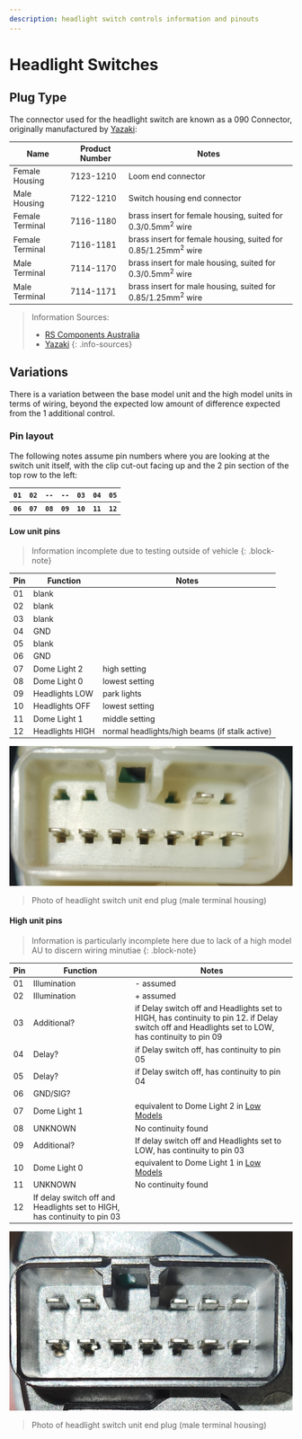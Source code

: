 ```yaml
---
description: headlight switch controls information and pinouts
---
```


# Headlight Switches

## Plug Type

The connector used for the headlight switch are known as a 090 Connector, originally manufactured by [Yazaki](../../Credits.md#sources):

| Name | Product Number | Notes |
| --- | --- | --- |
| Female Housing | 7123-1210 | Loom end connector |
| Male Housing | 7122-1210 | Switch housing end connector |
| Female Terminal | 7116-1180 | brass insert for female housing, suited for 0.3/0.5mm<sup>2</sup> wire |
| Female Terminal | 7116-1181 | brass insert for female housing, suited for 0.85/1.25mm<sup>2</sup> wire |
| Male Terminal | 7114-1170 | brass insert for male housing, suited for 0.3/0.5mm<sup>2</sup> wire |
| Male Terminal | 7114-1171 | brass insert for male housing, suited for 0.85/1.25mm<sup>2</sup> wire |

> Information Sources:
> - [RS Components Australia](../../Credits.md#sources)
> - [Yazaki](../../Credits.md#sources)
{: .info-sources}

## Variations
There is a variation between the base model unit and the high model units in terms of wiring, beyond the expected low amount of difference expected from the 1 additional control.

### Pin layout
The following notes assume pin numbers where you are looking at the switch unit itself, with the clip cut-out facing up and the 2 pin section of the top row to the left:

| `01` | `02` | `--` | `--` | `03` | `04` | `05` |
| --- | --- | --- | --- | --- | --- | --- |
| **`06`** | **`07`** | **`08`** | **`09`** | **`10`** | **`11`** | **`12`** |

####  Low unit pins

<!-- TODO work out where the power is using the body harness in SPUD -->

> Information incomplete due to testing outside of vehicle
{: .block-note}

| Pin | Function | Notes |
| --- | --- | --- |
| 01 | blank | |
| 02 | blank | |
| 03 | blank | |
| 04 | GND | |
| 05 | blank | |
| 06 | GND | |
| 07 | Dome Light 2 | high setting |
| 08 | Dome Light 0 | lowest setting |
| 09 | Headlights LOW | park lights |
| 10 | Headlights OFF | lowest setting |
| 11 | Dome Light 1 | middle setting |
| 12 | Headlights HIGH | normal headlights/high beams (if stalk active) |

![Low Plug](./low-plug.jpg)

> Photo of headlight switch unit end plug (male terminal housing)

#### High unit pins

> Information is particularly incomplete here due to lack of a high model AU to discern wiring minutiae
{: .block-note}

| Pin | Function | Notes |
| --- | --- | --- |
| 01 | Illumination | - assumed |
| 02 | Illumination | + assumed |
| 03 | Additional? | if Delay switch off and Headlights set to HIGH, has continuity to pin 12. if Delay switch off and Headlights set to LOW, has continuity to pin 09 |
| 04 | Delay? | if Delay switch off, has continuity to pin 05 |
| 05 | Delay? | if Delay switch off, has continuity to pin 04 |
| 06 | GND/SIG? | |
| 07 | Dome Light 1 | equivalent to Dome Light 2 in [Low Models](#low-unit-pins)
| 08 | UNKNOWN | No continuity found |
| 09 | Additional? | If delay switch off and Headlights set to LOW, has continuity to pin 03 |
| 10 | Dome Light 0 | equivalent to Dome Light 1 in [Low Models](#low-unit-pins) |
| 11 | UNKNOWN | No continuity found |
| 12 | If delay switch off and Headlights set to HIGH, has continuity to pin 03 |

![High Plug](./high-plug.jpg)

> Photo of headlight switch unit end plug (male terminal housing)